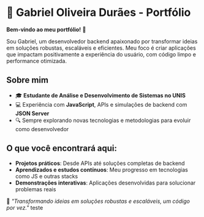 # 🌟 Gabriel Oliveira Durães - Portfólio

**Bem-vindo ao meu portfólio!** 🚀  

Sou Gabriel, um desenvolvedor backend apaixonado por transformar ideias em soluções robustas, escaláveis e eficientes. Meu foco é criar aplicações que impactam positivamente a experiência do usuário, com código limpo e performance otimizada.

## Sobre mim  
- 🎓 **Estudante de Análise e Desenvolvimento de Sistemas no UNIS**  
- 💻 Experiência com **JavaScript**, APIs e simulações de backend com **JSON Server**  
- 🔍 Sempre explorando novas tecnologias e metodologias para evoluir como desenvolvedor  

## O que você encontrará aqui:  
- **Projetos práticos**: Desde APIs até soluções completas de backend  
- **Aprendizados e estudos contínuos**: Meu progresso em tecnologias como JS e outras stacks  
- **Demonstrações interativas**: Aplicações desenvolvidas para solucionar problemas reais  

🌟 *"Transformando ideias em soluções robustas e escaláveis, um código por vez."*
teste